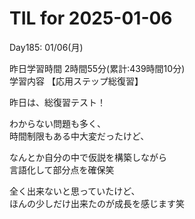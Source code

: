 # TIL for 2025-01-06
Day185: 01/06(月)<br>

昨日学習時間 2時間55分(累計:439時間10分)<br>
学習内容 【応用ステップ総復習】<br>

昨日は、総復習テスト！<br>

わからない問題も多く、<br>
時間制限もある中大変だったけど、<br>

なんとか自分の中で仮説を構築しながら<br>
言語化して部分点を確保笑<br>

全く出来ないと思っていたけど、<br>
ほんの少しだけ出来たのが成長を感じます笑<br>